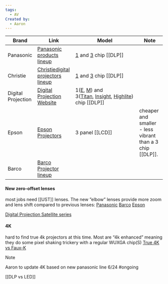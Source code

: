 ```yaml
---
tags:
  - AV
Created by:
  - Aaron
---
```


| Brand              | Link                                                                                                    | Model                                                                                                                                                                                                                                                                                                                                                                  | Note                                                      |
| ------------------ | ------------------------------------------------------------------------------------------------------- | ---------------------------------------------------------------------------------------------------------------------------------------------------------------------------------------------------------------------------------------------------------------------------------------------------------------------------------------------------------------------- | --------------------------------------------------------- |
| Panasonic          | [Panasonic products lineup](https://panasonic.net/cns/projector/products/lineup/)                       | [1](https://panasonic.net/cns/projector/products/lineup/#installation) and [3](https://panasonic.net/cns/projector/products/lineup/#large-venue) chip [[DLP]]                                                                                                                                                                                                          |                                                           |
| Christie           | [Christiedigital projectors lineup](https://www.christiedigital.com/products/projectors/all-projectors) | [1](https://www.christiedigital.com/products/projectors/all-projectors?pageNum=1&pagesize=100&facetids=A%3A35247%3A365) and [3](https://www.christiedigital.com/products/projectors/all-projectors?pageNum=1&pagesize=100&facetids=A%3A35247%3A366) chip [[DLP]]                                                                                                       |                                                           |
| Digital Projection | [Digital Projection Website](https://www.digitalprojection.com/)                                        | 1([E](https://www.digitalprojection.com/e-vision-projectors/), [M](https://www.digitalprojection.com/m-vision-projectors/)) and 3([Titan](https://www.digitalprojection.com/titan-projectors/), [Insight](https://www.digitalprojection.com/dp-projectors/insight-laser-8k/), [Highlite](https://www.digitalprojection.com/dp-projectors/satellite-mls/)) chip [[DLP]] |                                                           |
| Epson              | [Epson Projectors](https://epson.com/For-Work/Projectors/Large-Venue/c/w330)                            | 3 panel [[LCD]]                                                                                                                                                                                                                                                                                                                                                        | cheaper and smaller - less vibrant than a 3 chip [[DLP]]. |
| Barco              | [Barco Projector lineup](https://www.barco.com/en/products/projection/overview)                         |                                                                                                                                                                                                                                                                                                                                                                        |                                                           |

#### New zero-offset lenses 
most jobs need [[UST]] lenses. The new ”elbow” lenses provide more zoom and lens shift compared to previous lenses: [Panasonic](https://panasonic.net/cns/projector/products/d3leu100/) [Barco](http://barco.com/en/product/tld-plus-040) [Epson](https://epson.com/Accessories/Projector-Accessories/ELPLX01-Ultra-Short-throw-Lens/p/V12H004X01) 

[Digital Projection Satellite series](https://digitalprojection.com/satellite-mls-projectors/)  

#### 4K
hard to find true 4k projectors at this time. Most are “4k enhanced” meaning they do some pixel shaking trickery with a regular WUXGA chip(S) 
[True 4K vs Faux-K](https://www.projectorcentral.com/4k-projectors-defined.htm) 

> [!NOTE]
> Aaron to update 4K based on new panasonic line 6/24 #ongoing 

[[DLP vs LED]]